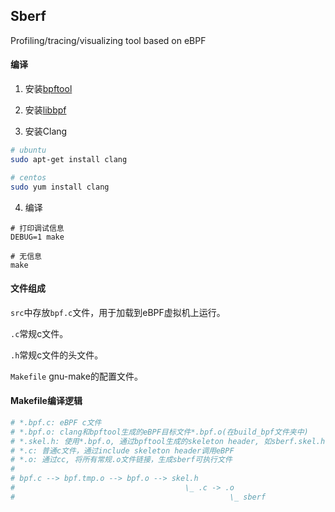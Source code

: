 ## Sberf
Profiling/tracing/visualizing tool based on eBPF

#### 编译

1. 安装[bpftool](https://github.com/libbpf/bpftool)

2. 安装[libbpf](https://github.com/libbpf/libbpf)

3. 安装Clang

```bash
# ubuntu
sudo apt-get install clang

# centos
sudo yum install clang
```

4. 编译

```
# 打印调试信息
DEBUG=1 make

# 无信息
make
```

#### 文件组成

`src`中存放`bpf.c`文件，用于加载到eBPF虚拟机上运行。

`.c`常规c文件。

`.h`常规c文件的头文件。

`Makefile` gnu-make的配置文件。

#### Makefile编译逻辑

```bash
# *.bpf.c: eBPF c文件
# *.bpf.o: clang和bpftool生成的eBPF目标文件*.bpf.o(在build_bpf文件夹中)
# *.skel.h: 使用*.bpf.o, 通过bpftool生成的skeleton header, 如sberf.skel.h(在build_bpf文件夹中)
# *.c: 普通c文件，通过include skeleton header调用eBPF
# *.o: 通过cc, 将所有常规.o文件链接，生成sberf可执行文件
#
# bpf.c --> bpf.tmp.o --> bpf.o --> skel.h
#                                      \_ .c -> .o
#                                 	             \_ sberf
```

<!--Usage-->

<!--```bash-->
<!--sberf record-->
<!--sberf stat-->
<!--sberf top-->
<!--sberf graph-->
<!--```-->

<!--TODO:-->
<!--- design-->
<!--- play with bcc-->
<!--- implement-->
<!--- enjoy-->

<!--Building-->

<!--```-->
<!--# debug build-->
<!--DEBUG=1 make-->

<!--# build-->
<!--make-->
<!--```-->

<!--location of installation-->

<!--```-->
<!--In-->
<!--/usr/local-->

<!--binary /usr/local/bin/sberf-->
 <!--core and contribs in /usr/local/lib/sberf-->

<!--Documentation:-->
 <!--man /usr/local/share/man/man1/sberf.1-->
<!--```-->

<!--perf在browser.c中使用的是libslang绘制tui。-->

